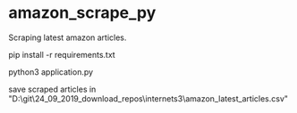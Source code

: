 # amazon_scrape_py
Scraping latest amazon articles.

pip install -r requirements.txt

python3 application.py

save scraped articles in "D:\\git\\24_09_2019_download_repos\\internets3\\amazon_latest_articles.csv"
